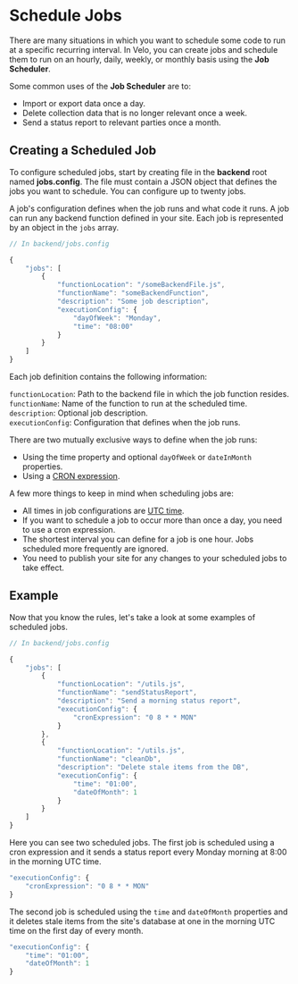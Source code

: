 # Schedule Jobs

There are many situations in which you want to schedule some code to run at a specific recurring interval. In Velo, you can create jobs and schedule them to run on an hourly, daily, weekly, or monthly basis using the **Job Scheduler**. 

Some common uses of the **Job Scheduler** are to:

-   Import or export data once a day.
-   Delete collection data that is no longer relevant once a week.
-   Send a status report to relevant parties once a month.

## Creating a Scheduled Job

To configure scheduled jobs, start by creating file in the **backend** root named **jobs.config**. The file must contain a JSON object that defines the jobs you want to schedule. You can configure up to twenty jobs.

A job's configuration defines when the job runs and what code it runs. A job can run any backend function defined in your site. Each job is represented by an object in the `jobs` array.

```javascript
// In backend/jobs.config

{
    "jobs": [
        {
            "functionLocation": "/someBackendFile.js", 
            "functionName": "someBackendFunction",
            "description": "Some job description",
            "executionConfig": {
                "dayOfWeek": "Monday",
                "time": "08:00"
            }
        }
    ]
}
```

Each job definition contains the following information:

`functionLocation`: Path to the backend file in which the job function resides.  
`functionName`: Name of the function to run at the scheduled time.  
`description`: Optional job description.  
`executionConfig`: Configuration that defines when the job runs.

There are two mutually exclusive ways to define when the job runs:

-   Using the time property and optional `dayOfWeek` or `dateInMonth` properties.
-   Using a [CRON expression](https://en.wikipedia.org/wiki/Cron#CRON_expression).

A few more things to keep in mind when scheduling jobs are:

-   All times in job configurations are [UTC time](https://en.wikipedia.org/wiki/Coordinated_Universal_Time). 
-   If you want to schedule a job to occur more than once a day, you need to use a cron expression. 
-   The shortest interval you can define for a job is one hour. Jobs scheduled more frequently are ignored.
-   You need to publish your site for any changes to your scheduled jobs to take effect.

## Example

Now that you know the rules, let's take a look at some examples of scheduled jobs.

```javascript
// In backend/jobs.config

{
    "jobs": [
        {
            "functionLocation": "/utils.js", 
            "functionName": "sendStatusReport",
            "description": "Send a morning status report",
            "executionConfig": {
                "cronExpression": "0 8 * * MON"
            }
        },  
        {
            "functionLocation": "/utils.js",
            "functionName": "cleanDb",
            "description": "Delete stale items from the DB",
            "executionConfig": {
                "time": "01:00",
                "dateOfMonth": 1
            }
        }
    ]
}
```

Here you can see two scheduled jobs. The first job is scheduled using a cron expression and it sends a status report every Monday morning at 8:00 in the morning UTC time.

```javascript
"executionConfig": {
    "cronExpression": "0 8 * * MON"
}
```

The second job is scheduled using the `time` and `dateOfMonth` properties and it deletes stale items from the site's database at one in the morning UTC time on the first day of every month.

```javascript
"executionConfig": {
    "time": "01:00",
    "dateOfMonth": 1
}
```